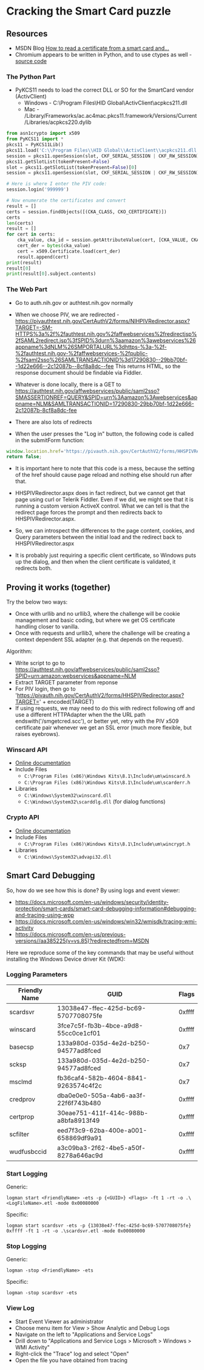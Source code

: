 # Cracking the Smart Card puzzle

## Resources

- MSDN Blog [How to read a certificate from a smart card and...](https://blogs.msdn.microsoft.com/winsdk/2010/05/28/how-to-read-a-certificate-from-a-smart-card-and-add-it-to-the-system-store/)
- Chromium appears to be written in Python, and to use ctypes as well - [source code](https://chromium.googlesource.com/chromium/tools/depot_tools.git/+/master/fix_encoding.py)

### The Python Part

- PyKCS11 needs to load the correct DLL or SO for the SmartCard vendor (ActivClient)
    - Windows - C:\Program Files\HID Global\ActivClient\acpkcs211.dll
    - Mac - /Library/Frameworks/ac.ac4mac.pkcs11.framework/Versions/Current/Libraries/acpkcs220.dylib

```python
from asn1crypto import x509
from PyKCS11 import *
pkcs11 = PyKCS11Lib()
pkcs11.load('C:\\Program Files\\HID Global\\ActivClient\\acpkcs211.dll')
session = pkcs11.openSession(slot, CKF_SERIAL_SESSION | CKF_RW_SESSION)
pkcs11.getSlotList(tokenPresent=False)
slot = pkcs11.getSlotList(tokenPresent=False)[0]
session = pkcs11.openSession(slot, CKF_SERIAL_SESSION | CKF_RW_SESSION)

# Here is where I enter the PIV code:
session.login('999999')

# Now enumerate the certificates and convert
result = []
certs = session.findObjects([(CKA_CLASS, CKO_CERTIFICATE)])
certs
len(certs)
result = []
for cert in certs:
    cka_value, cka_id = session.getAttributeValue(cert, [CKA_VALUE, CKA_ID])
    cert_der = bytes(cka_value)
    cert = x509.Certificate.load(cert_der)
    result.append(cert)
print(result)
result[0]
print(result[0].subject.contents)
```

### The Web Part

- Go to auth.nih.gov or authtest.nih.gov normally
- When we choose PIV, we are redirected - https://pivauthtest.nih.gov/CertAuthV2/forms/NIHPIVRedirector.aspx?TARGET=-SM-HTTPS%3a%2f%2fauthtest.nih.gov%2faffwebservices%2fredirectjsp%2fSAML2redirect.jsp%3fSPID%3durn%3aamazon%3awebservices%26appname%3dNLM%26SMPORTALURL%3dhttps-%3a-%2f-%2fauthtest.nih.gov-%2faffwebservices-%2fpublic-%2fsaml2sso%26SAMLTRANSACTIONID%3d17290830--29bb70bf--1d22e666--2c12087b--8cf8a8dc--fee
  This returns HTML, so the response document should be findable via Fiddler.
- Whatever is done locally, there is a GET to https://authtest.nih.gov/affwebservices/public/saml2sso?SMASSERTIONREF=QUERY&SPID=urn%3Aamazon%3Awebservices&appname=NLM&SAMLTRANSACTIONID=17290830-29bb70bf-1d22e666-2c12087b-8cf8a8dc-fee
- There are also lots of redirects

- When the user presses the "Log in" button, the following code is called in the submitForm function:

```javascript
window.location.href='https://pivauth.nih.gov/CertAuthV2/forms/HHSPIVRedirector.aspx?TARGET='+document.frm1.TARGET.value;
return false;
```

- It is important here to note that this code is a mess, because the setting of the href should cause page reload
  and nothing else should run after that. 
- HHSPIVRedirector.aspx does in fact redirect, but we cannot get that page using curl or Telerik Fiddler. Even if we
  did, we might see that it is running a custom version ActiveX control.  What we can tell is that the redirect page
  forces the prompt and then redirects back to HHSPIVRedirector.aspx.
- So, we can introspect the differences to the page content, cookies, and Query parameters between the initial load and
  the redirect back to HHSPIVRedirector.aspx

- It is probably just requiring a specific client certificate, so Windows puts up the dialog, and then when the client
  certificate is validated, it redirects both.
  
## Proving it works (together)

Try the below two ways:
 - Once with urllib and no urllib3, where the challenge will be cookie management and basic coding, but where we
   get OS certificate handling closer to vanilla.
 - Once with requests and urllib3, where the challenge will be creating a context dependent SSL adapter (e.g. that
   depends on the request).

Algorithm:
- Write script to go to https://authtest.nih.gov/affwebservices/public/saml2sso?SPID=urn:amazon:webservices&appname=NLM
- Extract TARGET parameter from reponse
- For PIV login, then go to 'https://pivauth.nih.gov/CertAuthV2/forms/HHSPIVRedirector.aspx?TARGET=' + encoded(TARGET)
- If using requests, we may need to do this with redirect following off and use a different HTTPAdapter when the
  the URL path endswith('/smgetcred.scc'), or better yet, retry with the PIV x509 certificate pair whenever we get
  an SSL error (much more flexible, but raises eyebrows).

### Winscard API

- [Online documentation](https://docs.microsoft.com/en-us/windows/win32/api/winscard/)
- Include Files
    * `C:\Program Files (x86)\Windows Kits\8.1\Include\um\winscard.h`
    * `C:\Program Files (x86)\Windows Kits\8.1\Include\um\scarderr.h`
- Libraries
    * `C:\Windows\System32\winscard.dll`
    * `C:\Windows\System32\scarddlg.dll` (for dialog functions)

### Crypto API

- [Online documentation](https://docs.microsoft.com/en-us/windows/win32/api/wincrypt/)
- Include Files
    * `C:\Program Files (x86)\Windows Kits\8.1\Include\um\wincrypt.h`
- Libraries
    * `C:\Windows\System32\advapi32.dll`
    

## Smart Card Debugging

So, how do we see how this is done?  By using logs and event viewer:

* https://docs.microsoft.com/en-us/windows/security/identity-protection/smart-cards/smart-card-debugging-information#debugging-and-tracing-using-wpp
* https://docs.microsoft.com/en-us/windows/win32/wmisdk/tracing-wmi-activity
* https://docs.microsoft.com/en-us/previous-versions//aa385225(v=vs.85)?redirectedfrom=MSDN

Here we reproduce some of the key commands that may be useful without installing the Windows Device driver Kit (WDK):

### Logging Parameters


| Friendly Name | GUID                                 | Flags  |
| ------------- | ------------------------------------ | ------ |
| scardsvr      | 13038e47-ffec-425d-bc69-5707708075fe | 0xffff | 
| winscard      | 3fce7c5f-fb3b-4bce-a9d8-55cc0ce1cf01 | 0xffff |
| basecsp       | 133a980d-035d-4e2d-b250-94577ad8fced |    0x7 |
| scksp         | 133a980d-035d-4e2d-b250-94577ad8fced |    0x7 |
| msclmd        | fb36caf4-582b-4604-8841-9263574c4f2c |    0x7 | 
| credprov      | dba0e0e0-505a-4ab6-aa3f-22f6f743b480 | 0xffff |
| certprop      | 30eae751-411f-414c-988b-a8bfa8913f49 | 0xffff |
| scfilter      | eed7f3c9-62ba-400e-a001-658869df9a91 | 0xffff |
| wudfusbccid   | a3c09ba3-2f62-4be5-a50f-8278a646ac9d | 0xffff | 

### Start Logging

Generic:

	logman start <FriendlyName> -ets -p {<GUID>} <Flags> -ft 1 -rt -o .\<LogFileName>.etl -mode 0x00080000

Specific:

	logman start scardsvr -ets -p {13038e47-ffec-425d-bc69-5707708075fe} 0xffff -ft 1 -rt -o .\scardsvr.etl -mode 0x00080000

### Stop Logging

Generic:

	logman -stop <FriendlyName> -ets

Specific:

	logman -stop scardsvr -ets

### View Log

* Start Event Viewer as administrator
* Choose menu item for View > Show Analytic and Debug Logs
* Navigate on the left to "Applications and Service Logs"
* Drill down to "Applications and Service Logs > Microsoft > Windows > WMI Activity"
* Right-click the "Trace" log and select "Open"
* Open the file you have obtained from tracing
